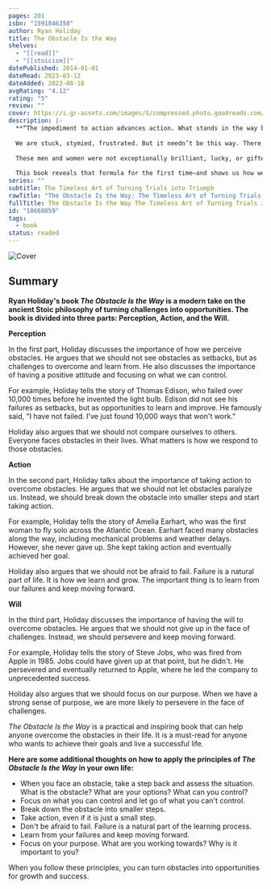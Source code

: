 ```yaml
---
pages: 201
isbn: "1591846358"
author: Ryan Holiday
title: The Obstacle Is the Way
shelves:
  - "[[read]]"
  - "[[stoicism]]"
datePublished: 2014-01-01
dateRead: 2023-03-12
dateAdded: 2023-08-18
avgRating: "4.12"
rating: "5"
review: ""
cover: https://i.gr-assets.com/images/S/compressed.photo.goodreads.com/books/1391440316l/18668059.jpg
description: |-
  **“The impediment to action advances action. What stands in the way becomes the way.” — Marcus Aurelius**  
    
  We are stuck, stymied, frustrated. But it needn’t be this way. There is a formula for success that’s been followed by the icons of history—from John D. Rockefeller to Amelia Earhart to Ulysses S. Grant to Steve Jobs—a formula that let them turn obstacles into opportunities. Faced with impossible situations, they found the astounding triumphs we all seek.  
    
  These men and women were not exceptionally brilliant, lucky, or gifted. Their success came from timeless philosophical principles laid down by a Roman emperor who struggled to articulate a method for excellence in any and all situations.  
    
  This book reveals that formula for the first time—and shows us how we can turn our own adversity into advantage.
series: ""
subtitle: The Timeless Art of Turning Trials into Triumph
rawTitle: "The Obstacle Is the Way: The Timeless Art of Turning Trials into Triumph"
fullTitle: The Obstacle Is the Way The Timeless Art of Turning Trials into Triumph
id: "18668059"
tags:
  - book
status: readed
---
```

![Cover](https:&#x2F;&#x2F;i.gr-assets.com&#x2F;images&#x2F;S&#x2F;compressed.photo.goodreads.com&#x2F;books&#x2F;1391440316l&#x2F;18668059.jpg)


## Summary

**Ryan Holiday's book _The Obstacle Is the Way_ is a modern take on the ancient Stoic philosophy of turning challenges into opportunities. The book is divided into three parts: Perception, Action, and the Will.**

**Perception**

In the first part, Holiday discusses the importance of how we perceive obstacles. He argues that we should not see obstacles as setbacks, but as challenges to overcome and learn from. He also discusses the importance of having a positive attitude and focusing on what we can control.

For example, Holiday tells the story of Thomas Edison, who failed over 10,000 times before he invented the light bulb. Edison did not see his failures as setbacks, but as opportunities to learn and improve. He famously said, "I have not failed. I've just found 10,000 ways that won't work."

Holiday also argues that we should not compare ourselves to others. Everyone faces obstacles in their lives. What matters is how we respond to those obstacles.

**Action**

In the second part, Holiday talks about the importance of taking action to overcome obstacles. He argues that we should not let obstacles paralyze us. Instead, we should break down the obstacle into smaller steps and start taking action.

For example, Holiday tells the story of Amelia Earhart, who was the first woman to fly solo across the Atlantic Ocean. Earhart faced many obstacles along the way, including mechanical problems and weather delays. However, she never gave up. She kept taking action and eventually achieved her goal.

Holiday also argues that we should not be afraid to fail. Failure is a natural part of life. It is how we learn and grow. The important thing is to learn from our failures and keep moving forward.

**Will**

In the third part, Holiday discusses the importance of having the will to overcome obstacles. He argues that we should not give up in the face of challenges. Instead, we should persevere and keep moving forward.

For example, Holiday tells the story of Steve Jobs, who was fired from Apple in 1985. Jobs could have given up at that point, but he didn't. He persevered and eventually returned to Apple, where he led the company to unprecedented success.

Holiday also argues that we should focus on our purpose. When we have a strong sense of purpose, we are more likely to persevere in the face of challenges.

_The Obstacle Is the Way_ is a practical and inspiring book that can help anyone overcome the obstacles in their life. It is a must-read for anyone who wants to achieve their goals and live a successful life.

**Here are some additional thoughts on how to apply the principles of _The Obstacle Is the Way_ in your own life:**

- When you face an obstacle, take a step back and assess the situation. What is the obstacle? What are your options? What can you control?
- Focus on what you can control and let go of what you can't control.
- Break down the obstacle into smaller steps.
- Take action, even if it is just a small step.
- Don't be afraid to fail. Failure is a natural part of the learning process.
- Learn from your failures and keep moving forward.
- Focus on your purpose. What are you working towards? Why is it important to you?

When you follow these principles, you can turn obstacles into opportunities for growth and success.